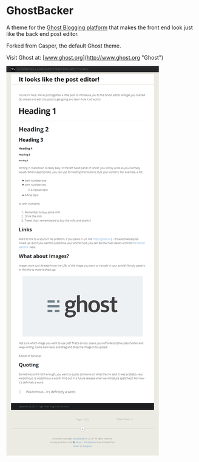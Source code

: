 GhostBacker
=======

A theme for the [Ghost Blogging platform](http://ghost.org "Ghost Blogging Platform") that makes the front end look just like the back end post editor.

Forked from Casper, the default Ghost theme.

Visit Ghost at: [www.ghost.org](http://www.ghost.org "Ghost")

![Screenshot](screen.png?raw=true)

